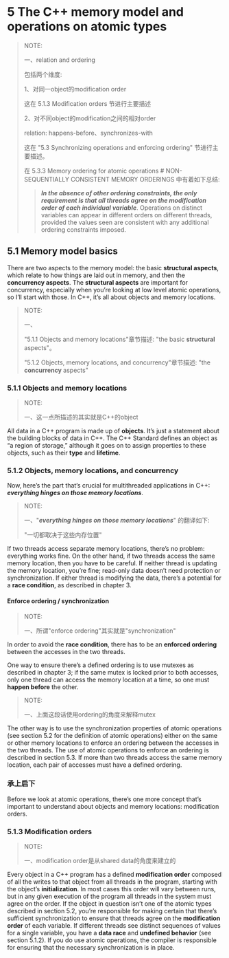 # 5 The C++ memory model and operations on atomic types

> NOTE:
>
> 一、relation and ordering
>
> 包括两个维度:
>
> 1、对同一object的modification order
>
> 这在 5.1.3 Modification orders 节进行主要描述
>
> 2、对不同object的modification之间的相对order
>
> relation: happens-before、synchronizes-with
>
> 这在 "5.3 Synchronizing operations and enforcing ordering" 节进行主要描述。
>
> 在 5.3.3 Memory ordering for atomic operations # NON-SEQUENTIALLY CONSISTENT MEMORY ORDERINGS 中有着如下总结:
>
> > ***In the absence of other ordering constraints, the only requirement is that all threads agree on the modification order of each individual variable***. Operations on distinct variables can appear in different orders on different threads, provided the values seen are consistent with any additional ordering constraints imposed.

## 5.1 Memory model basics

There are two aspects to the memory model: the basic **structural aspects**, which relate to how things are laid out in memory, and then the **concurrency aspects**. The **structural aspects** are important for concurrency, especially when you’re looking at low level atomic operations, so I’ll start with those. In C++, it’s all about objects and memory locations.

> NOTE:
>
> 一、
>
> "5.1.1 Objects and memory locations"章节描述: "the basic **structural** aspects"。
>
> "5.1.2 Objects, memory locations, and concurrency"章节描述: "the **concurrency** aspects"

### 5.1.1 Objects and memory locations

> NOTE:
>
> 一、这一点所描述的其实就是C++的object 

All data in a C++ program is made up of **objects**. It’s just a statement about the building blocks of data in C++. The C++ Standard defines an object as “a region of storage,” although it goes on to assign properties to these objects, such as their **type** and **lifetime**.



### 5.1.2 Objects, memory locations, and concurrency

Now, here’s the part that’s crucial for multithreaded applications in C++: ***everything hinges on those memory locations***. 

> NOTE:
>
> 一、"***everything hinges on those memory locations***" 的翻译如下:
>
> "一切都取决于这些内存位置"

If two threads access separate memory locations, there’s no problem: everything works fine. On the other hand, if two threads access the same memory location, then you have to be careful. If neither thread is updating the memory location, you’re fine; read-only data doesn’t need protection or synchronization. If either thread is modifying the data, there’s a potential for a **race condition**, as described in chapter 3.

#### Enforce ordering / synchronization

> NOTE:
>
> 一、所谓"enforce ordering"其实就是"synchronization"

In order to avoid the **race condition**, there has to be an **enforced ordering** between the accesses in the two threads. 

One way to ensure there’s a defined ordering is to use mutexes as described in chapter 3; if the same mutex is locked prior to both accesses, only one thread can access the memory location at a time, so one must **happen before** the other. 

> NOTE:
>
> 一、上面这段话使用ordering的角度来解释mutex

The other way is to use the synchronization properties of atomic operations (see section 5.2 for the definition of atomic operations) either on the same
or other memory locations to enforce an ordering between the accesses in the two threads. The use of atomic operations to enforce an ordering is described in section 5.3. If more than two threads access the same memory location, each pair of accesses must have a defined ordering.

### 承上启下

Before we look at atomic operations, there’s one more concept that’s important to understand about objects and memory locations: modification orders.

### 5.1.3 Modification orders

> NOTE:
>
> 一、modification order是从shared data的角度来建立的

Every object in a C++ program has a defined **modification order** composed of all the writes to that object from all threads in the program, starting with the object’s **initialization**. In most cases this order will vary between runs, but in any given execution of the program all threads in the system must agree on the order. If the object in question isn’t one of the atomic types described in section 5.2, you’re responsible for making certain that there’s sufficient synchronization to ensure that threads agree on the **modification order** of each variable. If different threads see distinct sequences of values for a single variable, you have a **data race** and **undefined behavior** (see section 5.1.2). If you do use atomic operations, the compiler is responsible for ensuring that the necessary synchronization is in place.

